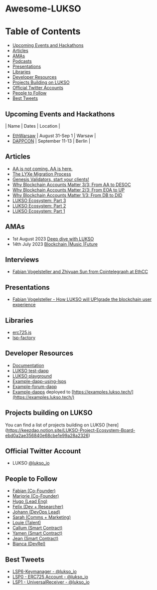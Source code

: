 # Awesome-LUKSO
# Table of Contents
- [Upcoming Events and Hackathons](#upcoming-events-and-hackathons)
- [Articles](#articles)
- [AMAs](#amas)
- [Podcasts](#podcasts)
- [Presentations](#presentations)
- [Libraries](#libraries)
- [Developer Resources](#developer-resources)
- [Projects Building on LUKSO](#projects-building-on-LUKSO)
- [Official Twitter Accounts](#official-twitter-accounts)
- [People to Follow](#people-to-follow)
- [Best Tweets](#best-tweets)


## Upcoming Events and Hackathons
| Name | Dates | Location | 

- [EthWarsaw](https://www.ethwarsaw.dev/) | August 31-Sep 1 | Warsaw |
- [DAPPCON](https://www.dappcon.io/) | September 11-13 | Berlin |


## Articles
- [AA is not coming. AA is here.](https://medium.com/lukso/aa-is-not-coming-aa-is-here-4d87b12ba11a)
- [The LYXe Migration Process](https://medium.com/lukso/the-lyxe-migration-process-374053e5ddf5)
- [Genesis Validators, start your clients!](https://medium.com/lukso/genesis-validators-start-your-clients-fe01db8f3fba)
- [Why Blockchain Accounts Matter 3/3: From AA to DESOC](https://medium.com/lukso/why-blockchain-accounts-matter-3-3-from-aa-to-desoc-fa1691aec145)
- [Why Blockchain Accounts Matter 2/3: From EOA to UP](https://medium.com/lukso/why-blockchain-accounts-matter-2-3-from-eoa-to-up-aa061c750019)
- [Why Blockchain Accounts Matter 1/3: From DB to DID](https://medium.com/lukso/why-blockchain-accounts-matter-1-3-from-db-to-did-4acaed56563b)
- [LUKSO Ecosystem: Part 3](https://medium.com/lukso/lukso-ecosystem-part-3-9af6bbcc24da)
- [LUKSO Ecosystem: Part 2](https://medium.com/lukso/lukso-ecosystem-part-2-fdc6abedf9dc)
- [LUKSO Ecosystem: Part 1](https://medium.com/lukso/lukso-ecosystem-part-1-4c3f5d67b081)

## AMAs
- 1st August 2023 [Deep dive with LUKSO](https://twitter.com/feindura/status/1686317920110993408)
- 14th July 2023 [Blockchain |Music |Future](https://twitter.com/TheDistrictVR/status/1679852402147565570)

## Interviews
- [Fabian Vogelsteller and Zhiyuan Sun from Cointelegraph at EthCC](https://twitter.com/lukso_io/status/1685255791777869825)

## Presentations
- [Fabian Vogelsteller - How LUKSO will UP!grade the blockchain user experience](https://www.youtube.com/watch?v=MKFB_pGse4A)

## Libraries
- [erc725.js](https://github.com/ERC725Alliance/erc725.js)
- [lsp-factory](https://github.com/lukso-network/tools-lsp-factory) 

## Developer Resources
- [Documentation](https://docs.lukso.tech/)
- [LUKSO test-dapp](https://up-test-dapp.lukso.tech/)
- [LUKSO playground](https://github.com/lukso-network/lukso-playground)
- [Example-dapp-using-lsps](https://github.com/lukso-network/example-dapp-lsps)
- [Example-forum-dapp](https://github.com/lukso-network/example-forum-dapp)
- [Example-dapps](https://github.com/lukso-network/example-dapps) deployed to [https://examples.lukso.tech/](https://examples.lukso.tech/)

## Projects building on LUKSO
You can find a list of projects building on LUKSO [here] (https://keezdao.notion.site/LUKSO-Project-Ecosystem-Board-ebd0a2ae356840e68cbe1e99a28a2326)

## Official Twitter Account
- LUKSO [@lukso_io](https://twitter.com/lukso_io)

## People to Follow
- [Fabian (Co-Founder)](https://twitter.com/feindura)
- [Marjorie (Co-Founder)](https://twitter.com/m_h_d_v)
- [Hugo (Lead Eng)](https://twitter.com/hugoapps)
- [Felix (Dev + Researcher)](https://twitter.com/felix_hldbrndt)
- [Johann (DevOps Lead)](https://twitter.com/JohannKalote)
- [Sarah (Comms + Marketing)](https://twitter.com/CADcrypto)
- [Louie (Talent)](https://twitter.com/OconnorLouie)
- [Callum (Smart Contract)](https://twitter.com/CallumGrindle)
- [Yamen (Smart Contract)](https://twitter.com/0xYamen)
- [Jean (Smart Contract)](https://twitter.com/JeanCavallera)
- [Bianca (DevRel)](https://twitter.com/buzea200)

## Best Tweets
- [LSP6-Keymanager - @lukso_io](https://twitter.com/lukso_io/status/1680238277629038592)
- [LSP0 - ERC725 Account - @lukso_io](https://twitter.com/lukso_io/status/1679154915971612673)
- [LSP1 - UniversalReceiver - @lukso_io](https://twitter.com/lukso_io/status/1688950401905700877)